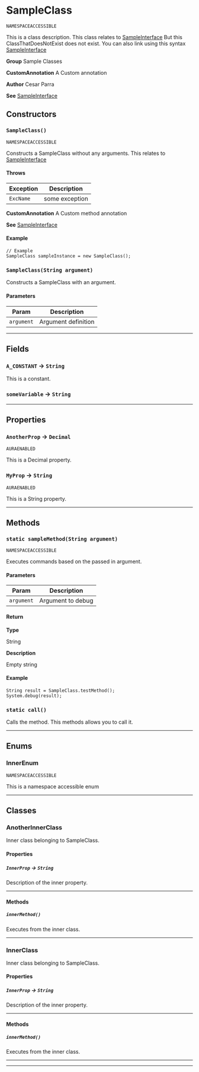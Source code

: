 # SampleClass

`NAMESPACEACCESSIBLE`

This is a class description. This class relates to [SampleInterface](/Sample-Interfaces/SampleInterface.md)              But this ClassThatDoesNotExist does not exist.              You can also link using this syntax [SampleInterface](/Sample-Interfaces/SampleInterface.md)


**Group** Sample Classes


**CustomAnnotation** A Custom annotation


**Author** Cesar Parra


**See** [SampleInterface](/Sample-Interfaces/SampleInterface.md)

## Constructors
### `SampleClass()`

`NAMESPACEACCESSIBLE`

Constructs a SampleClass without any arguments. This relates to [SampleInterface](/Sample-Interfaces/SampleInterface.md)

#### Throws
|Exception|Description|
|---|---|
|`ExcName`|some exception|

**CustomAnnotation** A Custom method annotation


**See** [SampleInterface](/Sample-Interfaces/SampleInterface.md)

#### Example
```apex
// Example
SampleClass sampleInstance = new SampleClass();
```

### `SampleClass(String argument)`

Constructs a SampleClass with an argument.

#### Parameters
|Param|Description|
|---|---|
|`argument`|Argument definition|
---
## Fields

### `A_CONSTANT` → `String`

This is a constant.

### `someVariable` → `String`

---
## Properties

### `AnotherProp` → `Decimal`

`AURAENABLED`

This is a Decimal property.

### `MyProp` → `String`

`AURAENABLED`

This is a String property.

---
## Methods
### `static sampleMethod(String argument)`

`NAMESPACEACCESSIBLE`

Executes commands based on the passed in argument.

#### Parameters
|Param|Description|
|---|---|
|`argument`|Argument to debug|
#### Return

**Type**

String

**Description**

Empty string

#### Example
```apex
String result = SampleClass.testMethod();
System.debug(result);
```

### `static call()`

Calls the method. This methods allows you to call it.

---
## Enums
### InnerEnum

`NAMESPACEACCESSIBLE`

This is a namespace accessible enum


---
## Classes
### AnotherInnerClass

Inner class belonging to SampleClass.

#### Properties

##### `InnerProp` → `String`

Description of the inner property.

---
#### Methods
##### `innerMethod()`

Executes from the inner class.

---

### InnerClass

Inner class belonging to SampleClass.

#### Properties

##### `InnerProp` → `String`

Description of the inner property.

---
#### Methods
##### `innerMethod()`

Executes from the inner class.

---

---
